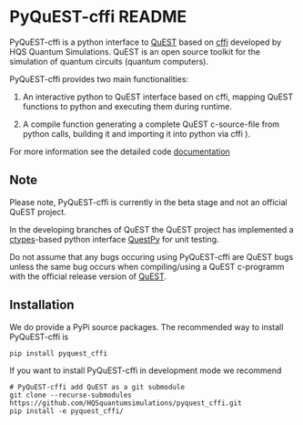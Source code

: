 # PyQuEST-cffi README

PyQuEST-cffi is a python interface to [QuEST](https://github.com/QuEST-Kit/QuEST) based on [cffi](https://cffi.readthedocs.io/en/latest/index.html) developed by HQS Quantum Simulations. QuEST is an open source toolkit for the simulation of quantum circuits (quantum computers). 

PyQuEST-cffi provides two main functionalities:

1. An interactive python to QuEST interface based on cffi, mapping QuEST functions to python and executing them during runtime.

2. A compile function generating a complete QuEST c-source-file from python calls, building it and importing it into python via cffi ).

For more information see the detailed code [documentation](https://pyquest_cffi.readthedocs.io/en/latest/)

## Note

Please note, PyQuEST-cffi is currently in the beta stage and not an official QuEST project. 

In the developing branches of QuEST the QuEST project has implemented a [ctypes](https://docs.python.org/3.6/library/ctypes.html)-based python interface [QuestPy](https://github.com/QuEST-Kit/QuEST/tree/master/utilities/QuESTPy) for unit testing.

Do not assume that any bugs occuring using PyQuEST-cffi are QuEST bugs unless the same bug occurs when compiling/using a QuEST c-programm with the official release version of [QuEST](https://github.com/QuEST-Kit/QuEST).

## Installation

We do provide a PyPi source packages. The recommended way to install PyQuEST-cffi is

```shell
pip install pyquest_cffi
```
If you want to install PyQuEST-cffi in development mode we recommend
```shell
# PyQuEST-cffi add QuEST as a git submodule
git clone --recurse-submodules https://github.com/HQSquantumsimulations/pyquest_cffi.git
pip install -e pyquest_cffi/
```
